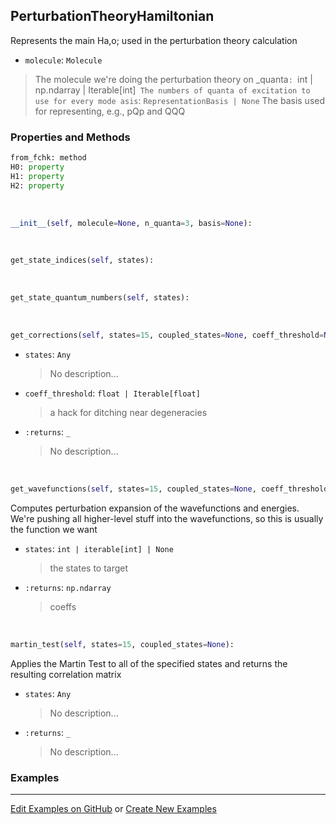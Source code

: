 ## <a id="Psience.VPT2.PerturbationTheory.PerturbationTheoryHamiltonian">PerturbationTheoryHamiltonian</a>
Represents the main Ha,o; used in the perturbation theory calculation
- `molecule`: `Molecule`
>The molecule we're doing the perturbation theory on
_quanta`: `int | np.ndarray | Iterable[int]`
>The numbers of quanta of excitation to use for every mode
asis`: `RepresentationBasis | None`
>The basis used for representing, e.g., pQp and QQQ

### Properties and Methods
```python
from_fchk: method
H0: property
H1: property
H2: property
```
<a id="Psience.VPT2.PerturbationTheory.PerturbationTheoryHamiltonian.__init__">&nbsp;</a>
```python
__init__(self, molecule=None, n_quanta=3, basis=None): 
```

<a id="Psience.VPT2.PerturbationTheory.PerturbationTheoryHamiltonian.get_state_indices">&nbsp;</a>
```python
get_state_indices(self, states): 
```

<a id="Psience.VPT2.PerturbationTheory.PerturbationTheoryHamiltonian.get_state_quantum_numbers">&nbsp;</a>
```python
get_state_quantum_numbers(self, states): 
```

<a id="Psience.VPT2.PerturbationTheory.PerturbationTheoryHamiltonian.get_corrections">&nbsp;</a>
```python
get_corrections(self, states=15, coupled_states=None, coeff_threshold=None, energy_threshold=None): 
```

- `states`: `Any`
    >No description...
- `coeff_threshold`: `float | Iterable[float]`
    >a hack for ditching near degeneracies
- `:returns`: `_`
    >No description...

<a id="Psience.VPT2.PerturbationTheory.PerturbationTheoryHamiltonian.get_wavefunctions">&nbsp;</a>
```python
get_wavefunctions(self, states=15, coupled_states=None, coeff_threshold=None, energy_threshold=None): 
```
Computes perturbation expansion of the wavefunctions and energies.
            We're pushing all higher-level stuff into the wavefunctions, so this is
              usually the function we want
- `states`: `int | iterable[int] | None`
    >the states to target
- `:returns`: `np.ndarray`
    >coeffs

<a id="Psience.VPT2.PerturbationTheory.PerturbationTheoryHamiltonian.martin_test">&nbsp;</a>
```python
martin_test(self, states=15, coupled_states=None): 
```
Applies the Martin Test to all of the specified states and returns the resulting correlation matrix
- `states`: `Any`
    >No description...
- `:returns`: `_`
    >No description...

### Examples


___

[Edit Examples on GitHub](https://github.com/McCoyGroup/References/edit/gh-pages/Documentation/examples/Psience/VPT2/PerturbationTheory/PerturbationTheoryHamiltonian.md) or 
[Create New Examples](https://github.com/McCoyGroup/References/new/gh-pages/?filename=Documentation/examples/Psience/VPT2/PerturbationTheory/PerturbationTheoryHamiltonian.md)